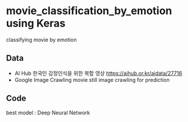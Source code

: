 # movie_classification_by_emotion using Keras
classifying movie by emotion


## Data
- AI Hub 한국인 감정인식을 위한 복합 영상
https://aihub.or.kr/aidata/27716
- Google Image Crawling 
movie still image crawling for prediction


## Code
best model : Deep Neural Network 
